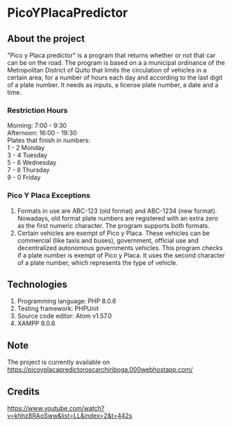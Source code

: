 # PicoYPlacaPredictor
## About the project
"Pico y Placa predictor" is a program that returns whether or not that car can be on the road. The program is based on a a municipal ordinance of the Metropolitan District of Quito that limits the circulation of vehicles in a certain area, for a number of hours each day and according to the last digit of a plate number. It needs as inputs, a license plate number, a date and a time.
### Restriction Hours
Morning: 7:00 - 9:30\
Afternoon: 16:00 - 19:30\
Plates that finish in numbers:\
1 - 2 Monday\
3 - 4 Tuesday\
5 - 6 Wednesday\
7 - 8 Thursday\
9 - 0 Friday
### Pico Y Placa Exceptions
1. Formats in use are ABC-123 (old format) and ABC-1234 (new format). Nowadays, old format plate numbers are registered with an extra zero as the first numeric character. The program supports both formats.
2. Certain vehicles are exempt of Pico y Placa. These vehicles can be commercial (like taxis and buses), government, official use and decentralized autonomous governments vehicles. This program checks if a plate number is exempt of Pico y Placa. It uses the second character of a plate number, which represents the type of vehicle.
## Technologies
1. Programming language: PHP 8.0.6
2. Testing framework: PHPUnit
3. Source code editor: Atom v1.57.0
4. XAMPP 8.0.6
## Note
The project is currently available on https://picoyplacapredictoroscarchiriboga.000webhostapp.com/
## Credits
https://www.youtube.com/watch?v=khhz8RAoSww&list=LL&index=2&t=442s
